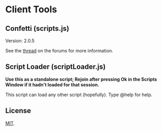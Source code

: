 # Client Tools

## Confetti (scripts.js)
Version: 2.0.5

See the [thread](http://pokemon-online.eu/forums/showthread.php?24230-Confetti-Another-client-script) on the forums for more information.

## Script Loader (scriptLoader.js)

**Use this as a standalone script; Rejoin after pressing Ok in the Scripts Window if it hadn't loaded for that session.**

This script can load any other script (hopefully). Type @help for help.

## License

[MIT](LICENSE.txt).
